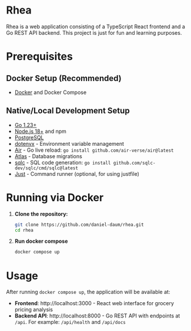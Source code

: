 # Rhea
Rhea is a web application consisting of a TypeScript React frontend and a Go REST API backend. This project is just for fun and learning purposes.

# Prerequisites

## Docker Setup (Recommended)
- [Docker](https://www.docker.com/get-started) and Docker Compose

## Native/Local Development Setup
- [Go 1.23+](https://golang.org/dl/)
- [Node.js 18+](https://nodejs.org/) and npm
- [PostgreSQL](https://www.postgresql.org/download/)
- [dotenvx](https://dotenvx.com/docs/install) - Environment variable management
- [Air](https://github.com/air-verse/air) - Go live reload: `go install github.com/air-verse/air@latest`
- [Atlas](https://atlasgo.io/getting-started#installation) - Database migrations
- [sqlc](https://sqlc.dev/) - SQL code generation: `go install github.com/sqlc-dev/sqlc/cmd/sqlc@latest`
- [Just](https://github.com/casey/just) - Command runner (optional, for using justfile)

# Running via Docker

1. **Clone the repository:**
    ```sh
    git clone https://github.com/daniel-daum/rhea.git
    cd rhea
    ```

2. **Run docker compose**
    ```sh
    docker compose up
    ```

# Usage

After running `docker compose up`, the application will be available at:
- **Frontend**: http://localhost:3000 - React web interface for grocery pricing analysis
- **Backend API**: http://localhost:8000 - Go REST API with endpoints at `/api`. For example: `/api/health` and `/api/docs`
    